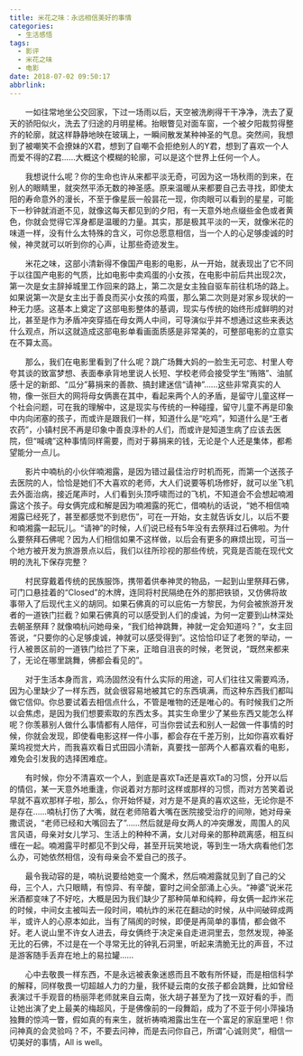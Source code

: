 ```yaml
---
title: 米花之味：永远相信美好的事情
categories:
  - 生活感悟
tags:
  - 影评
  - 米花之味
  - 电影
date: 2018-07-02 09:50:17
abbrlink:
---
```

&emsp;&emsp;一如往常地坐公交回家，下过一场雨以后，天空被洗刷得干干净净，洗去了夏天的骄阳似火，洗去了归途的月明星稀。抬眼瞥见对面车窗，一个被夕阳裁剪得整齐的轮廓，就这样静静地映在玻璃上，一瞬间散发某种神圣的气息。突然间，我想到了被嘲笑不会撩妹的X君，想到了自嘲不会拒绝别人的Y君，想到了喜欢一个人而爱不得的Z君……大概这个模糊的轮廓，可以是这个世界上任何一个人。

&emsp;&emsp;我想说什么呢？你的生命也许从来都平淡无奇，可因为这一场秋雨的到来，在别人的眼睛里，就突然平添无数的神圣感。原来温暖从来都要自己去寻找，即使太阳的寿命意外的漫长，不至于像星辰一般昙花一现，你肉眼可以看到的星星，可能下一秒钟就消逝不见，就像这每天都见到的夕阳，有一天意外地点缀些金色或者黄色，你就会觉得它浑身都是温暖的力量。其实，那是极其平淡的一天，就像米花的味道一样，没有什么太特殊的含义，可你总愿意相信，当一个人的心足够虔诚的时候，神灵就可以听到你的心声，让那些奇迹发生。

&emsp;&emsp;米花之味，这部小清新得不像国产电影的电影，从一开始，就表现出了它不同于以往国产电影的气质，比如电影中卖鸡蛋的小女孩，在电影中前后共出现2次，第一次是女主辞掉城里工作回来的路上，第二次是女主独自驱车前往机场的路上。如果说第一次是女主出于善良而买小女孩的鸡蛋，那么第二次则是对家乡现状的一种无力感。这基本上奠定了这部电影整体的基调，现实与传统的始终形成鲜明的对比，甚至是作为矛盾冲突穿插在母女两人中间，可导演似乎并不想通过这些来表达什么观点，所以这就造成这部电影单看画面质感是非常美的，可整部电影的立意实在不算太高。

&emsp;&emsp;那么，我们在电影里看到了什么呢？跳广场舞大妈的一脸生无可恋、村里人夸夸其谈的致富梦想、表面奉承背地里说人长短、学校老师会接受学生“贿赂”、油腻感十足的新郎、“瓜分”募捐来的善款、搞封建迷信“请神”……这些非常真实的人物，像一张巨大的网将母女俩裹在其中，看起来两个人的矛盾，是留守儿童这样一个社会问题，可在我的理解中，这是现实与传统的一种碰撞，留守儿童不再是印象中内向闭塞的孩子，而或许是跟我们一样，知道什么是“吃鸡”，知道什么是“王者农药”，小镇村民不再是印象中善良淳朴的人们，而或许是知道生病了应该去医院，但“喊魂”这种事情同样需要，而对于募捐来的钱，无论是个人还是集体，都希望能分一点儿。

&emsp;&emsp;影片中喃杭的小伙伴喃湘露，是因为错过最佳治疗时机而死，而第一个送孩子去医院的人，恰恰是她们不大喜欢的老师，大人们说要等机场修好，就可以坐飞机去外面治病，接近尾声时，人们看到头顶呼啸而过的飞机，不知道会不会想起喃湘露这个孩子。母女俩完成和解是因为喃湘露的死亡，借喃杭的话说，“她不相信喃湘露已经死了，甚至都感觉不到悲伤”，可在一开始，女主就告诉女儿，以后不要和喃湘露一起玩儿。“请神”的时候，人们说已经有5年没有去祭拜过石佛啦。为什么要祭拜石佛呢？因为人们相信如果不这样做，以后会有更多的麻烦出现，可当一个地方被开发为旅游景点以后，我们以往所珍视的那些传统，究竟是否能在现代文明的洗礼下保存完整？

&emsp;&emsp;村民穿戴着传统的民族服饰，携带着供奉神灵的物品，一起到山里祭拜石佛，可门口悬挂着的“Closed”的木牌，连同将村民隔绝在外的那把铁锁，又仿佛将故事带入了后现代主义的胡同。如果石佛真的可以庇佑一方黎民，为何会被旅游开发者的一道铁门拦截？如果石佛真的可以感受到人们的虔诚，为何一定要到山林深处去朝圣祭拜？就像喃杭问她母亲，“我们给神跳舞，神就一定会知道吗？”，女主回答说，“只要你的心足够虔诚，神就可以感受得到”。这恰恰印证了老贺的举动，一行人被景区前的一道铁门给拦了下来，正暗自沮丧的时候，老贺说，“既然来都来了，无论在哪里跳舞，佛都会看见的”。

&emsp;&emsp;对于生活本身而言，鸡汤固然没有什么实际的用途，可人们往往又需要鸡汤，因为心里缺少了一样东西，就会很容易地被其它的东西填满，而这种东西我们都叫做它信仰。你总要试着去相信点什么，不管是唯物的还是唯心的。有时候我们之所以会焦虑，是因为我们想要索取的东西太多。其实生命里少了某些东西又能怎么样呢？你羡慕别人做什么事情都有人陪伴，可当你尝试去和别人一起做一件事情的时候，你就会发现，即使看电影这样一件小事，都会存在千差万别，比如你喜欢看好莱坞视觉大片，而我喜欢看日式田园小清新，真要找一部两个人都喜欢看的电影，难免会引发我的选择困难症。

&emsp;&emsp;有时候，你分不清喜欢一个人，到底是喜欢Ta还是喜欢Ta的习惯，分开以后的情侣，某一天意外地重逢，你说着对方那时这样或那样的习惯，而对方苦笑着说早就不喜欢那样子啦，那么，你开始怀疑，对方是不是真的喜欢这些，无论你是不是存在……喃杭打伤了大嘴，就在老师陪着大嘴在医院接受治疗的间隙，她对母亲撒谎说，“老师已经和大嘴回去了”……然后就是母女两人的冲突爆发，周围人的风言风语，母亲对女儿学习、生活上的种种不满，女儿对母亲的那种疏离感，相互纠缠在一起。喃湘露平时都见不到父母，甚至开玩笑地说，等到生一场大病看他们怎么办，可她依然相信，没有母亲会不爱自己的孩子。

&emsp;&emsp;最令我动容的是，喃杭说要给她变一个魔术，然后喃湘露就见到了自己的父母，三个人，六只眼睛，有惊异、有辛酸，霎时之间全部涌上心头。“神婆”说米花米酒都变味了不好吃，大概是因为我们缺少了那种简单和纯粹，母女俩一起炸米花的时候，中间女主被叫去一段时间，喃杭炸的米花在翻动的时候，从中间破碎成两半，或许人的心原本如此，当有了隔阂的时候，即便是再简单的事情，都会做不好。老人说山里不许女人进去，母女俩终于决定亲自走进洞里去，忽然发现，神圣无比的石佛，不过是在一个寻常无比的钟乳石洞里，听起来清脆无比的声音，不过是游客随手丢弃在地上的易拉罐……

&emsp;&emsp;心中去敬畏一样东西，不是永远被表象迷惑而且不敢有所怀疑，而是相信科学的解释，同样敬畏一切超越人力的力量，我怀疑云南的女孩子都会跳舞，比如曾经表演过千手观音的杨丽萍老师就来自云南，张大胡子甚至为了找一双好看的手，而让她出演了史上最美的梅超风，于是佛像前的一段舞蹈，成为了不亚于何小萍操场独舞的惊鸿一瞥，假如真的有来生，就祈祷喃湘露出生在一个富足的家庭里吧！你问神真的会灵验吗？不，不要去问神，而是去问你自己，所谓“心诚则灵”，相信一切美好的事情，All is well。

